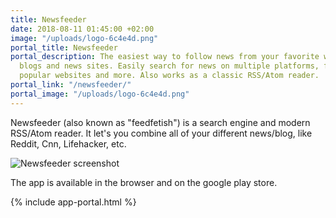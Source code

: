 ```yaml
---
title: Newsfeeder
date: 2018-08-11 01:45:00 +02:00
image: "/uploads/logo-6c4e4d.png"
portal_title: Newsfeeder
portal_description: The easiest way to follow news from your favorite websites and
  blogs and news sites. Easily search for news on multiple platforms, find feeds on
  popular websites and more. Also works as a classic RSS/Atom reader.
portal_link: "/newsfeeder/"
portal_image: "/uploads/logo-6c4e4d.png"
---
```


Newsfeeder (also known as "feedfetish") is a search engine and modern RSS/Atom reader. It let's you combine all of your different news/blog, like Reddit, Cnn, Lifehacker, etc. 

![Newsfeeder screenshot](/newsfeeder/images/news-feed-added-item.png)

The app is available in the browser and on the google play store. 

{% include app-portal.html %}